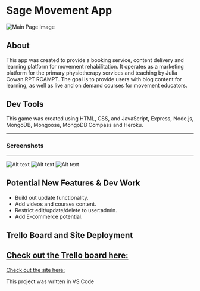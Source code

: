 # Sage Movement App

![Main Page Image](https://i.imgur.com/mudlM2B.png)

## About
This app was created to provide a booking service, content delivery and learning platform for movement rehabilitation.
It operates as a marketing platform for the primary physiotherapy services and teaching by Julia Cowan RPT RCAMPT. 
The goal is to provide users with blog content for learning, as well as live and on demand courses for movement educators.


## Dev Tools
This game was created using HTML, CSS, and JavaScript, Express, Node.js, MongoDB, Mongoose, MongoDB Compass and Heroku.

-----------------------------------------------------------------------------------------------
### Screenshots
-----------------------------------------------------------------------------------------------
![Alt text](https://i.imgur.com/Pdfj7k4.png)
![Alt text](https://i.imgur.com/7H3upPB.png)
![Alt text](https://i.imgur.com/jnM2c36.png)


Potential New Features & Dev Work
------------------------------------------------------------------------------------------------
- Build out update functionality.
- Add videos and courses content.
- Restrict edit/update/delete to user:admin.
- Add E-commerce potential.

Trello Board and Site Deployment
------------------------------------------------------------------------------------------------
[Check out the Trello board here:](https://trello.com/invite/b/4yAGrFLU/8f6ffcd5ab96e50e4dfbd53d7d8a16bd/sei-project-2-sage-movement)
------------------------------------------------------------------------------------------------
[Check out the site here:](https://sage-movements.herokuapp.com/)

This project was written in VS Code
